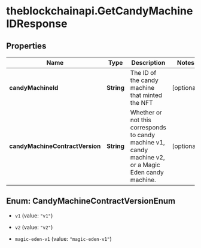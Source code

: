 # theblockchainapi.GetCandyMachineIDResponse

## Properties

Name | Type | Description | Notes
------------ | ------------- | ------------- | -------------
**candyMachineId** | **String** | The ID of the candy machine that minted the NFT | [optional] 
**candyMachineContractVersion** | **String** | Whether or not this corresponds to candy machine v1, candy machine v2, or a Magic Eden candy machine. | [optional] 



## Enum: CandyMachineContractVersionEnum


* `v1` (value: `"v1"`)

* `v2` (value: `"v2"`)

* `magic-eden-v1` (value: `"magic-eden-v1"`)




